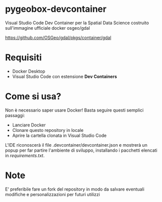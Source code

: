 # pygeobox-devcontainer
Visual Studio Code Dev Container per la Spatial Data Science costruito sull'immagine ufficiale docker osgeo/gdal

https://github.com/OSGeo/gdal/pkgs/container/gdal

# Requisiti
 * Docker Desktop
 * Visual Studio Code con estensione **Dev Containers**
   
# Come si usa?
Non è necessario saper usare Docker! Basta seguire questi semplici passaggi:
 * Lanciare Docker
 * Clonare questo repository in locale
 * Aprire la cartella clonata in Visual Studio Code 

L'IDE riconoscerà il file .devcontainer/devcontainer.json e mostrerà un popup per far partire l'ambiente di sviluppo, installando i pacchetti elencati in *requirements.txt*.

# Note
E' preferibile fare un fork del repository in modo da salvare eventuali modifiche e personalizzazioni per futuri utilizzi
